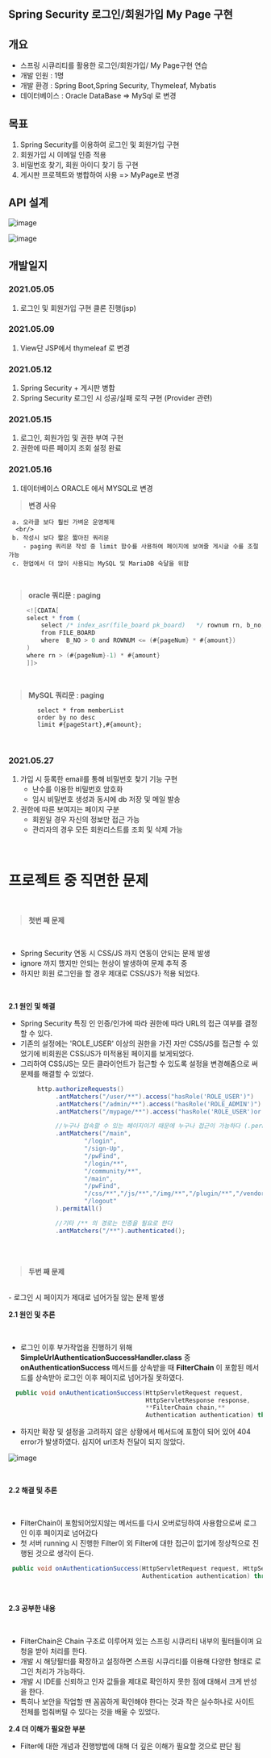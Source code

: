 ## Spring Security 로그인/회원가입 My Page 구현


## 개요

 * 스프링 시큐리티를 활용한 로그인/회원가입/ My Page구현 연습
 * 개발 인원 : 1명
 * 개발 환경 : Spring Boot,Spring Security, Thymeleaf, Mybatis
 * 데이터베이스 : Oracle DataBase => MySql 로 변경 


## 목표

 1. Spring Security를 이용하여 로그인 및 회원가입 구현
 2. 회원가입 시 이메일 인증 적용
 3. 비밀번호 찾기, 회원 아이디 찾기 등 구현
 4. 게시판 프로젝트와 병합하여 사용 => MyPage로 변경

## API 설계
![image](https://user-images.githubusercontent.com/63430211/118133138-6e357780-b43b-11eb-824d-c6fbae9b2f7a.png)
 
![image](https://user-images.githubusercontent.com/63430211/118133172-77bedf80-b43b-11eb-8148-942e9af170cb.png)

## 개발일지


### 2021.05.05
 1. 로그인 및 회원가입 구현 클론 진행(jsp)

### 2021.05.09
 1. View단 JSP에서 thymeleaf 로 변경

### 2021.05.12
 1. Spring Security + 게시판 병합
 2. Spring Security 로그인 시 성공/실패 로직 구현 (Provider 관련)

### 2021.05.15
 1. 로그인, 회원가입 및 권한 부여 구현
 2. 권한에 따른 페이지 조회 설정 완료


### 2021.05.16
 1. 데이터베이스 ORACLE 에서 MYSQL로 변경
    
> **변경 사유**
    
     a. 오라클 보다 훨씬 가벼운 운영체제
      <br/>
     b. 작성시 보다 짧은 짧아진 쿼리문
        - paging 쿼리문 작성 중 limit 함수를 사용하여 페이지에 보여줄 게시글 수를 조절 가능
     c. 현업에서 더 많이 사용되는 MySQL 및 MariaDB 숙달을 위함


<br/>

> **oracle 쿼리문 : paging**


 ```java
      <![CDATA[ 
      select * from (
          select /* index_asr(file_board pk_board)   */ rownum rn, b_no, title, WRITER, reg_date
          from FILE_BOARD
          where  B_NO > 0 and ROWNUM <= (#{pageNum} * #{amount})
      )
      where rn > (#{pageNum}-1) * #{amount}
      ]]>     
```

 <br/>
  
> **MySQL 쿼리문 : paging**

     
```jave         
        select * from memberList
        order by no desc
        limit #{pageStart},#{amount};
```

 <br/>
     
     

 
### 2021.05.27
 1. 가입 시 등록한 email를 통해 비밀번호 찾기 기능 구현
    * 난수를 이용한 비밀번호 암호화
    * 임시 비밀번호 생성과 동시에 db 저장 및 메일 발송  
 2. 권한에 따른 보여지는 페이지 구분
    * 회원일 경우 자신의 정보만 접근 가능
    * 관리자의 경우 모든 회원리스트를 조회 및 삭제 가능

<br/>
  
# 프로젝트 중 직면한 문제
  
  <br/>
  
  
> **첫번 째 문제**
 
 
 <br/>
 
   - Spring Security 연동 시 CSS/JS 까지 연동이 안되는 문제 발생
   - ignore 까지 했지만 안되는 현상이 발생하여 문제 추적 중
   - 하지만 회원 로그인을 할 경우 제대로 CSS/JS가 적용 되었다.


<br/>

 **2.1 원인 및 해결**
 
   - Spring Security 특징 인 인증/인가에 따라 권한에 따라 URL의 접근 여부를 결정할 수 있다. 
   - 기존의 설정에는 'ROLE_USER' 이상의 권한을 가진 자만 CSS/JS를 접근할 수 있었기에 비회원은 CSS/JS가 미적용된 페이지를 보게되었다.
   - 그리하여 CSS/JS는 모든 클라이언트가 접근할 수 있도록 설정을 변경해줌으로 써 문제를 해결할 수 있었다.
   
   ```java
           http.authorizeRequests()
                .antMatchers("/user/**").access("hasRole('ROLE_USER')")
                .antMatchers("/admin/**").access("hasRole('ROLE_ADMIN')")
                .antMatchers("/mypage/**").access("hasRole('ROLE_USER')or hasRole('ROLE_ADMIN')")

                //누구나 접속할 수 있는 페이지이기 때문에 누구나 접근이 가능하다 (.permitAll())
                .antMatchers("/main",
                        "/login",
                        "/sign-Up",
                        "/pwFind",
                        "/login/**",
                        "/community/**",
                        "/main",
                        "/pwFind",
                        "/css/**","/js/**","/img/**","/plugin/**","/vendor/**",** // CSS/JS 같은 정적인 데이터는 누구나 접근할 수 있도록 설정 변경
                        "/logout"
                ).permitAll()

                //기타 /** 의 경로는 인증을 필요로 한다
                .antMatchers("/**").authenticated();
   
   ```
   
   <br/>
   
   
  <br/>


> **두번 째 문제**
 
 
 <br/>
   - 로그인 시 페이지가 제대로 넘어가질 않는 문제 발생

 **2.1 원인 및 추론**
 
 <br/>
 
   - 로그인 이후 부가작업을 진행하기 위해 **SimpleUrlAuthenticationSuccessHandler.class** 중 **onAuthenticationSuccess** 메서드를 상속받을 때 **FilterChain** 이 포함된 메서드를 상속받아 로그인 이후 페이지로 넘어가질 못하였다. 
   
  ```java      @Override
    public void onAuthenticationSuccess(HttpServletRequest request,
                                        HttpServletResponse response,
                                        **FilterChain chain,**
                                        Authentication authentication) throws IOException, ServletException { 
  ```
  
  
   - 하지만 확장 및 설정을 고려하지 않은 상황에서 메서드에 포함이 되어 있어 404 error가 발생하였다. 심지어 url조차 전달이 되지 않았다.
   
   
   ![image](https://user-images.githubusercontent.com/63430211/118206624-da48c780-b49d-11eb-9757-363af28b323c.png)
  
  <br/>
  
  
  **2.2 해결 및 추론**  
  
  
  <br/>
  
  
   - FilterChain이 포함되어있지않는 메서드를 다시 오버로딩하여 사용함으로써 로그인 이후 페이지로 넘어갔다
   - 첫 서버 running 시 진행한 Filter이 외 Filter에 대한 접근이 없기에 정상적으로 진행된 것으로 생각이 든다. 
  
   
   ```java   @Override
    public void onAuthenticationSuccess(HttpServletRequest request, HttpServletResponse response,
                                        Authentication authentication) throws IOException, ServletException { 
  ```
 <br/>
 
 
 **2.3 공부한 내용**  
  
 <br/>
 
 
  - FilterChain은 Chain 구조로 이루어져 있는 스프링 시큐리티 내부의 필터들이며 요청을 받아 처리를 한다. 
  - 개발 시 해당필터를 확장하고 설정하면 스프링 시큐리티를 이용해 다양한 형태로 로그인 처리가 가능하다. 
  - 개발 시 IDE를 신뢰하고 인자 값들을 제대로 확인하지 못한 점에 대해서 크게 반성을 한다. 
  - 특히나 보안을 작업할 땐 꼼꼼하게 확인해야 한다는 것과 작은 실수하나로 사이트 전체를 멈춰버릴 수 있다는 것을 배울 수 있었다. 

**2.4 더 이해가 필요한 부분**
  - Filter에 대한 개념과 진행방법에 대해 더 깊은 이해가 필요할 것으로 판단 됨
  
